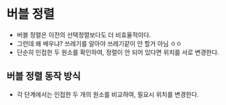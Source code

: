 # 버블 정렬

- 버블 정렬은 이전의 선택정렬보다도 더 비효율적이다.
- 그런데 왜 배우냐? 쓰레기를 알아야 쓰레기같이 안 할거 아님 ㅇㅇ
- 단순히 인접한 두 원소를 확인하여, 정렬이 안 되어 있다면 위치를 서로 변경한다.

## 버블 정렬 동작 방식

- 각 단계에서는 인접한 두 개의 원소를 비교하여, 필요시 위치를 변경한다.

